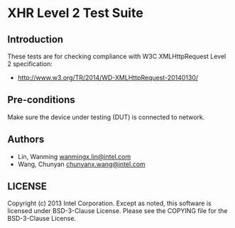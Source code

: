 # XHR Level 2 Test Suite

## Introduction

These tests are for checking compliance with W3C XMLHttpRequest Level 2
specification:
* http://www.w3.org/TR/2014/WD-XMLHttpRequest-20140130/

## Pre-conditions

Make sure the device under testing (DUT) is connected to network.

## Authors

* Lin, Wanming <wanmingx.lin@intel.com>
* Wang, Chunyan <chunyanx.wang@intel.com>

## LICENSE

Copyright (c) 2013 Intel Corporation.
Except as noted, this software is licensed under BSD-3-Clause License.
Please see the COPYING file for the BSD-3-Clause License.
